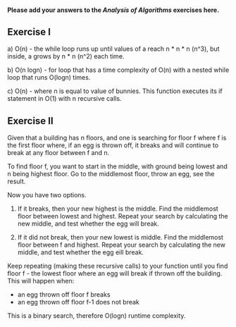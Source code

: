#### Please add your answers to the ***Analysis of  Algorithms*** exercises here.

## Exercise I

a) O(n) - the while loop runs up until values of a reach n * n * n (n^3), but inside, a grows by n * n (n^2) each time.

b) O(n logn) - for loop that has a time complexity of O(n) with a nested while loop that runs O(logn) times.

c) O(n) - where n is equal to value of bunnies. This function executes its if statement in O(1) with n recursive calls.

## Exercise II

Given that a building has n floors, and one is searching for floor f where f is the first floor where, if an egg is thrown off, it breaks and will continue to break at any floor between f and n.

To find floor f, you want to start in the middle, with ground being lowest and n being highest floor. Go to the middlemost floor, throw an egg, see the result.

Now you have two options.

1. If it breaks, then your new highest is the middle. Find the middlemost floor between lowest and highest. Repeat your search by calculating the new middle, and test whether the egg will break.

2. If it did not break, then your new lowest is middle. Find the middlemost floor between f and highest. Repeat your search by calculating the new middle, and test whether the egg eill break.

Keep repeating (making these recursive calls) to your function until you find floor f - the lowest floor where an egg will break if thrown off the building. This will happen when:
- an egg thrown off floor f breaks
- an egg thrown off floor f-1 does not break

This is a binary search, therefore O(logn) runtime complexity.
